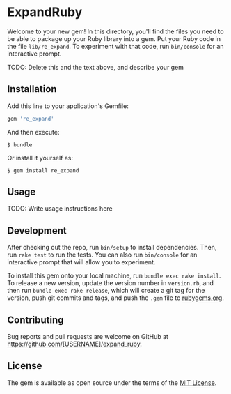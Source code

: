 # ExpandRuby

Welcome to your new gem! In this directory, you'll find the files you need to be able to package up your Ruby library into a gem. Put your Ruby code in the file `lib/re_expand`. To experiment with that code, run `bin/console` for an interactive prompt.

TODO: Delete this and the text above, and describe your gem

## Installation

Add this line to your application's Gemfile:

```ruby
gem 're_expand'
```

And then execute:

    $ bundle

Or install it yourself as:

    $ gem install re_expand

## Usage

TODO: Write usage instructions here

## Development

After checking out the repo, run `bin/setup` to install dependencies. Then, run `rake test` to run the tests. You can also run `bin/console` for an interactive prompt that will allow you to experiment.

To install this gem onto your local machine, run `bundle exec rake install`. To release a new version, update the version number in `version.rb`, and then run `bundle exec rake release`, which will create a git tag for the version, push git commits and tags, and push the `.gem` file to [rubygems.org](https://rubygems.org).

## Contributing

Bug reports and pull requests are welcome on GitHub at https://github.com/[USERNAME]/expand_ruby.


## License

The gem is available as open source under the terms of the [MIT License](http://opensource.org/licenses/MIT).


